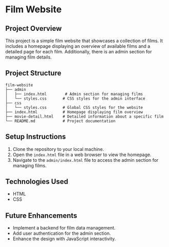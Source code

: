 # Film Website

## Project Overview
This project is a simple film website that showcases a collection of films. It includes a homepage displaying an overview of available films and a detailed page for each film. Additionally, there is an admin section for managing film details.

## Project Structure
```
film-website
├── admin
│   ├── index.html        # Admin section for managing films
│   └── styles.css       # CSS styles for the admin interface
├── css
│   └── styles.css       # Global CSS styles for the website
├── index.html           # Homepage displaying film overview
├── movie-detail.html    # Detailed information about a specific film
└── README.md            # Project documentation
```

## Setup Instructions
1. Clone the repository to your local machine.
2. Open the `index.html` file in a web browser to view the homepage.
3. Navigate to the `admin/index.html` file to access the admin section for managing films.

## Technologies Used
- HTML
- CSS

## Future Enhancements
- Implement a backend for film data management.
- Add user authentication for the admin section.
- Enhance the design with JavaScript interactivity.